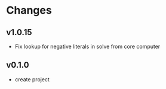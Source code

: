 # Changes

## v1.0.15

- Fix lookup for negative literals in solve from core computer

## v0.1.0

- create project
